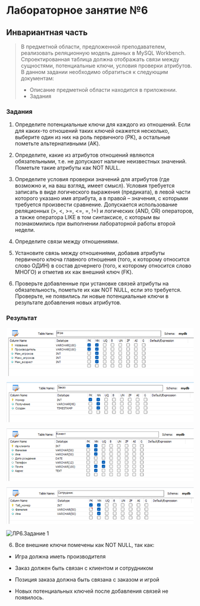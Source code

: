 # Лабораторное занятие №6
## Инвариантная часть
> В предметной области, предложенной преподавателем, реализовать реляционную  модель данных в MySQL Workbench. Спроектированная таблица должна отображать связи между сущностями, потенциальные ключи, условия проверки атрибутов.
>В данном задании необходимо обратиться к следующим документам:
> - Описание предметной области находится в приложении.
> - Задания

### Задания
1. Определите потенциальные ключи для каждого из отношений. Если для 
каких-то отношений таких ключей окажется несколько, выберите один из них 
на роль первичного (PK), а остальные пометьте альтернативными (AK).  

2. Определите, какие из атрибутов отношений являются обязательными, т.е. не 
допускают наличие неизвестных значений. Пометьте такие атрибуты как NOT 
NULL.  
3. Определите условия проверки значений для атрибутов (где возможно и, на 
ваш взгляд, имеет смысл). Условия требуется записать в виде логического 
выражения (предиката), в левой части которого указано имя атрибута, а в 
правой – значения, с которыми требуется произвести сравнение. Допускается 
использование реляционных (>, <, >=, <=, =, !=) и логических (AND, OR) 
операторов, а также оператора LIKE в том синтаксисе, с которым вы 
познакомились при выполнении лабораторной работы второй недели.  

4. Определите связи между отношениями.  

5. Установите связь между отношениями, добавив атрибуты первичного ключа 
главного отношения (того, к которому относится слово ОДИН) в состав 
дочернего (того, к которому относится слово МНОГО) и отметив их как 
внешний ключ (FK).  

6. Проверьте добавленные при установке связей атрибуты на обязательность, 
пометьте их как NOT NULL, если это требуется. Проверьте, не появились ли 
новые потенциальные ключи в результате добавления новых атрибутов.  

### Результат

![ЛР6.Задание 1](https://github.com/Stepanova-Anna/based/blob/main/LR6/игра.png)

![ЛР6.Задание 1](https://github.com/Stepanova-Anna/based/blob/main/LR6/заказ.png)

![ЛР6.Задание 1](https://github.com/Stepanova-Anna/based/blob/main/LR6/клиент.png)

![ЛР6.Задание 1](https://github.com/Stepanova-Anna/based/blob/main/LR6/сотрудник.png)

![ЛР6.Задание 1](https://github.com/Stepanova-Anna/based/blob/main/LR6/з3.png)


6. Все внешние ключи помечены как NOT NULL, так как:

- Игра должна иметь производителя

- Заказ должен быть связан с клиентом и сотрудником

- Позиция заказа должна быть связана с заказом и игрой

- Новых потенциальных ключей после добавления связей не появилось.
